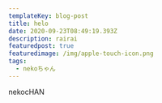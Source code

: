 ```yaml
---
templateKey: blog-post
title: helo
date: 2020-09-23T08:49:19.393Z
description: rairai
featuredpost: true
featuredimage: /img/apple-touch-icon.png
tags:
  - nekoちゃん
---
```

nekocHAN
